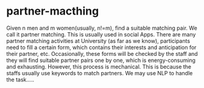 # partner-macthing
Given n men and m women(usually, n!=m), find a suitable matching pair. We call it partner matching. This is usually used in social Apps. There are many partner matching activities at University (as far as we know), participants need to fill a certain form, which contains their interests and anticipation for their partner, etc. Occasionally, these forms will be checked by the staff and they will find suitable partner pairs one by one,  which is energy-consuming and exhausting. However,  this process is mechanical. This is because the staffs usually use keywords to match partners. We may use NLP to handle the task.....  
